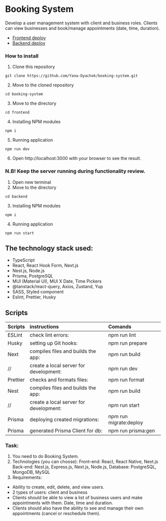 # Booking System
Develop a user management system with client and business roles. Clients can view businesses and book/manage appointments (date, time, duration).
- [Frontend deploy](https://booking-system-frontend-amber.vercel.app)
- [Backend deploy](https://booking-api-diachok.up.railway.app)

### How to install

1.  Clone this repository
```
git clone https://github.com/Yana-Dyachok/booking-system.git
```
2.  Move to the cloned repository
```
cd booking-system
```
3.  Move to the directory
```
cd frontend
```
4. Installing NPM modules
```
npm i
```

5.  Running application
```
npm run dev 
```
6. Open  http://localhost:3000 with your browser to see the result.

### N.B! Keep the server running during functionality review.
1.  Open new terminal
2.  Move to the directory
```
cd backend
```
3. Installing NPM modules
```
npm i
```
4.  Running application
```
npm run start
```

## The technology stack used:
- TypeScript
- React, React Hook Form, Next.js
- Nest.js, Node.js
- Prisma, PostgreSQL
- MUI (Material UI), MUI X Date, Time Pickers
- @tanstack/react-query, Axios, Zustand, Yup
- SASS, Styled component
- Eslint, Prettier, Husky

## Scripts
 Scripts                  |   instructions                         | Comands
--------------------------|:---------------------------------------|:-----------------------------
ESLint                    | check lint errors:                     | npm run lint 
Husky                     | setting up Git hooks:                  | npm run prepare
Next                      | compiles files and builds the app:     | npm run build 
//                        | create a local server for development: | npm run dev 
Prettier                  | checks and formats files:              | npm run format
Nest                      | compiles files and builds the app:     | npm run build
//                        | create a local server for development: | npm run start
Prisma                    | deploying created migrations:          | npm run migrate:deploy
Prisma                    | generated Prisma Client for db:        | npm run prisma:gen



### Task:
 1. You need to do Booking System.
 2. Technologies (you can choose): 
Front-end: React, React Native, Next.js
Back-end: Nest.js, Express.js, Next.js, Node.js, 
Database: PostgreSQL, MongoDB, MySQL
 3. Requirements:
- Ability to create, edit, delete, and view users.
- 2 types of users: client and business
- Clients should be able to view a list of business users and make appointments with them. Date, time and duration. 
- Clients should also have the ability to see and manage their own appointments (cancel or reschedule them).
